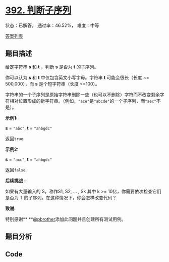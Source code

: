 # [392. 判断子序列](https://leetcode-cn.com/problems/is-subsequence)

状态：已解答， 通过率：46.52%， 难度：中等

[答案列表](Solutions/answer_list.md)

## 题目描述
给定字符串 **s** 和 **t** ，判断 **s** 是否为 **t** 的子序列。

你可以认为 **s** 和 **t** 中仅包含英文小写字母。字符串 **t** 可能会很长（长度 ~= 500,000），而 **s** 是个短字符串（长度 <=100）。

字符串的一个子序列是原始字符串删除一些（也可以不删除）字符而不改变剩余字符相对位置形成的新字符串。（例如，`"ace"`是`"abcde"`的一个子序列，而`"aec"`不是）。

**示例1:**

**s** = `"abc"`, **t** = `"ahbgdc"`

返回`true`.

**示例2:**

**s** = `"axc"`, **t** = `"ahbgdc"`

返回`false`.

**后续挑战** **:**

如果有大量输入的 S，称作S1, S2, ... , Sk 其中 k >= 10亿，你需要依次检查它们是否为 T 的子序列。在这种情况下，你会怎样改变代码？

**致谢:**

特别感谢** **<a href="https://leetcode.com/pbrother/">@pbrother</a>添加此问题并且创建所有测试用例。


## 题目分析


## Code

